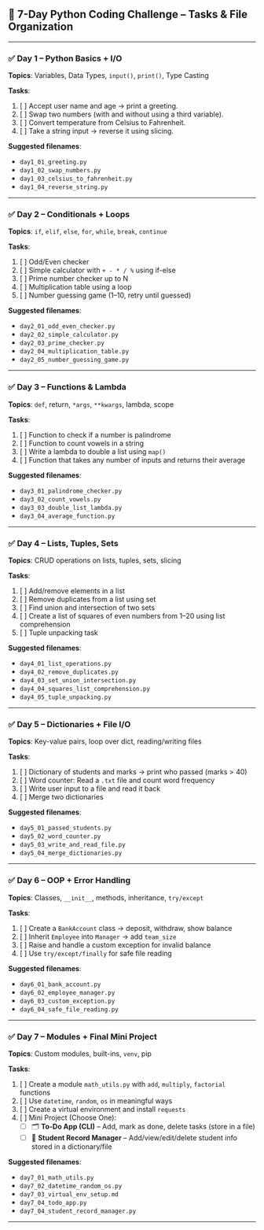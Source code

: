 ## 📅 7-Day Python Coding Challenge – Tasks & File Organization

---

### ✅ Day 1 – Python Basics + I/O

**Topics**: Variables, Data Types, `input()`, `print()`, Type Casting

**Tasks**:
1. [ ] Accept user name and age → print a greeting.
2. [ ] Swap two numbers (with and without using a third variable).
3. [ ] Convert temperature from Celsius to Fahrenheit.
4. [ ] Take a string input → reverse it using slicing.

**Suggested filenames**:
- `day1_01_greeting.py`  
- `day1_02_swap_numbers.py`  
- `day1_03_celsius_to_fahrenheit.py`  
- `day1_04_reverse_string.py`  

---

### ✅ Day 2 – Conditionals + Loops

**Topics**: `if`, `elif`, `else`, `for`, `while`, `break`, `continue`

**Tasks**:
1. [ ] Odd/Even checker
2. [ ] Simple calculator with `+ - * / %` using if-else
3. [ ] Prime number checker up to N
4. [ ] Multiplication table using a loop
5. [ ] Number guessing game (1–10, retry until guessed)

**Suggested filenames**:
- `day2_01_odd_even_checker.py`  
- `day2_02_simple_calculator.py`  
- `day2_03_prime_checker.py`  
- `day2_04_multiplication_table.py`  
- `day2_05_number_guessing_game.py`  

---

### ✅ Day 3 – Functions & Lambda

**Topics**: `def`, return, `*args`, `**kwargs`, lambda, scope

**Tasks**:
1. [ ] Function to check if a number is palindrome
2. [ ] Function to count vowels in a string
3. [ ] Write a lambda to double a list using `map()`
4. [ ] Function that takes any number of inputs and returns their average

**Suggested filenames**:
- `day3_01_palindrome_checker.py`  
- `day3_02_count_vowels.py`  
- `day3_03_double_list_lambda.py`  
- `day3_04_average_function.py`  

---

### ✅ Day 4 – Lists, Tuples, Sets

**Topics**: CRUD operations on lists, tuples, sets, slicing

**Tasks**:
1. [ ] Add/remove elements in a list
2. [ ] Remove duplicates from a list using set
3. [ ] Find union and intersection of two sets
4. [ ] Create a list of squares of even numbers from 1–20 using list comprehension
5. [ ] Tuple unpacking task

**Suggested filenames**:
- `day4_01_list_operations.py`  
- `day4_02_remove_duplicates.py`  
- `day4_03_set_union_intersection.py`  
- `day4_04_squares_list_comprehension.py`  
- `day4_05_tuple_unpacking.py`  

---

### ✅ Day 5 – Dictionaries + File I/O

**Topics**: Key-value pairs, loop over dict, reading/writing files

**Tasks**:
1. [ ] Dictionary of students and marks → print who passed (marks > 40)
2. [ ] Word counter: Read a `.txt` file and count word frequency
3. [ ] Write user input to a file and read it back
4. [ ] Merge two dictionaries

**Suggested filenames**:
- `day5_01_passed_students.py`  
- `day5_02_word_counter.py`  
- `day5_03_write_and_read_file.py`  
- `day5_04_merge_dictionaries.py`  

---

### ✅ Day 6 – OOP + Error Handling

**Topics**: Classes, `__init__`, methods, inheritance, `try/except`

**Tasks**:
1. [ ] Create a `BankAccount` class → deposit, withdraw, show balance
2. [ ] Inherit `Employee` into `Manager` → add `team_size`
3. [ ] Raise and handle a custom exception for invalid balance
4. [ ] Use `try/except/finally` for safe file reading

**Suggested filenames**:
- `day6_01_bank_account.py`  
- `day6_02_employee_manager.py`  
- `day6_03_custom_exception.py`  
- `day6_04_safe_file_reading.py`  

---

### ✅ Day 7 – Modules + Final Mini Project

**Topics**: Custom modules, built-ins, `venv`, pip

**Tasks**:
1. [ ] Create a module `math_utils.py` with `add`, `multiply`, `factorial` functions
2. [ ] Use `datetime`, `random`, `os` in meaningful ways
3. [ ] Create a virtual environment and install `requests`
4. [ ] Mini Project (Choose One):
   - [ ] 🗂️ **To-Do App (CLI)** – Add, mark as done, delete tasks (store in a file)
   - [ ] 📝 **Student Record Manager** – Add/view/edit/delete student info stored in a dictionary/file

**Suggested filenames**:
- `day7_01_math_utils.py`  
- `day7_02_datetime_random_os.py`  
- `day7_03_virtual_env_setup.md`  
- `day7_04_todo_app.py`  
- `day7_04_student_record_manager.py`  

---

